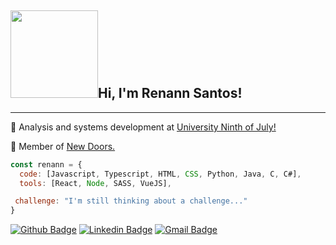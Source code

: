 <h2><img src="https://images.uncyc.org/pt/thumb/4/4a/Kenshin_Yintei.gif/300px-Kenshin_Yintei.gif" width="140"><b>Hi, I'm Renann Santos!</b></h2>
<hr>

<p> 🏫 Analysis and systems development at <a href="https://www.uninove.br/">University Ninth of July!</a></p>
<p> 🤝 Member of <a href="https://github.com/NewDoors2">New Doors.</a></p>

```javascript
const renann = {
  code: [Javascript, Typescript, HTML, CSS, Python, Java, C, C#],
  tools: [React, Node, SASS, VueJS],

 challenge: "I'm still thinking about a challenge..."
}
```

[![Github Badge](https://img.shields.io/badge/-Github-000?style=flat-square&logo=Github&logoColor=white&link=https://github.com/Renann1)](https://github.com/Renann1)
[![Linkedin Badge](https://img.shields.io/badge/-LinkedIn-blue?style=flat-square&logo=Linkedin&logoColor=white&link=https://www.linkedin.com/in/renann-santos//)](https://www.linkedin.com/in/renann-santos/)
[![Gmail Badge](https://img.shields.io/badge/renannlima0@gmail.com-3f4961?style=flat-square&labelColor=3f4961&logo=Gmail&logoColor=white&link=mailto:renannlima0@gmail.com)](mailto:renannlima0@gmail.com)
